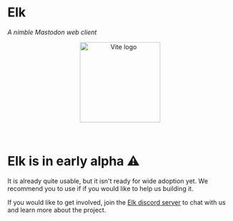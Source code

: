 # Elk
*A nimble Mastodon web client*

<p align="center">
  <a href="https://viteconf.org" target="_blank" rel="noopener noreferrer">
    <img width="180" src="https://elk.zone/logo.svg" alt="Vite logo">
  </a>
</p>
<br/>

# Elk is in early alpha ⚠️ 

It is already quite usable, but it isn't ready for wide adoption yet. We recommend you to use if if you would like to help us building it. 

If you would like to get involved, join the [Elk discord server](https://chat.elk.zone) to chat with us and learn more about the project.
